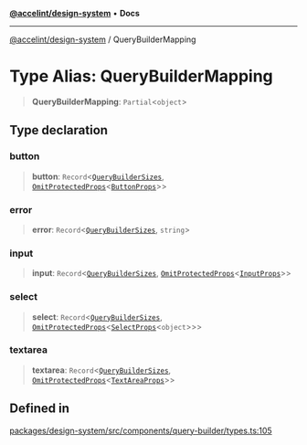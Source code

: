 [**@accelint/design-system**](../README.md) • **Docs**

***

[@accelint/design-system](../README.md) / QueryBuilderMapping

# Type Alias: QueryBuilderMapping

> **QueryBuilderMapping**: `Partial`\<`object`\>

## Type declaration

### button

> **button**: `Record`\<[`QueryBuilderSizes`](QueryBuilderSizes.md), [`OmitProtectedProps`](OmitProtectedProps.md)\<[`ButtonProps`](ButtonProps.md)\>\>

### error

> **error**: `Record`\<[`QueryBuilderSizes`](QueryBuilderSizes.md), `string`\>

### input

> **input**: `Record`\<[`QueryBuilderSizes`](QueryBuilderSizes.md), [`OmitProtectedProps`](OmitProtectedProps.md)\<[`InputProps`](InputProps.md)\>\>

### select

> **select**: `Record`\<[`QueryBuilderSizes`](QueryBuilderSizes.md), [`OmitProtectedProps`](OmitProtectedProps.md)\<[`SelectProps`](SelectProps.md)\<`object`\>\>\>

### textarea

> **textarea**: `Record`\<[`QueryBuilderSizes`](QueryBuilderSizes.md), [`OmitProtectedProps`](OmitProtectedProps.md)\<[`TextAreaProps`](TextAreaProps.md)\>\>

## Defined in

[packages/design-system/src/components/query-builder/types.ts:105](https://github.com/gohypergiant/standard-toolkit/blob/258694cea8ed8bbd956b3cf5da47c2c9debcf127/packages/design-system/src/components/query-builder/types.ts#L105)
